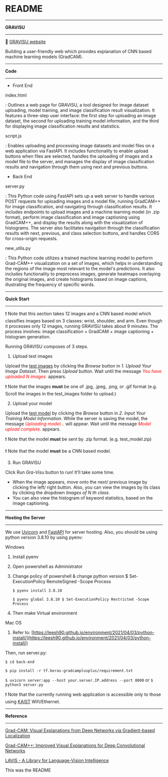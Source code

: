 # README

---

**GRAVISU**

---

🔗 [GRAVISU website](http://wlqmfl.com/project/gravisu/index.html)

Building a user-friendly web which provides explanation of CNN based machine learning models (GradCAM).

---

**Code**

---

- Front End

index.html

: Outlines a web page for GRAVISU, a tool designed for image dataset uploading, model training, and image classification result visualization. It features a three-step user interface: the first step for uploading an image dataset, the second for uploading training model information, and the third for displaying image classification results and statistics.

script.js

: Enables uploading and processing image datasets and model files on a web application via FastAPI. It includes functionality to enable upload buttons when files are selected, handles the uploading of images and a model file to the server, and manages the display of image classification results and navigation through them using next and previous buttons.

- Back End

server.py

: This Python code using FastAPI sets up a web server to handle various POST requests for uploading images and a model file, running GradCAM++ for image classification, and navigating through classification results. It includes endpoints to upload images and a machine learning model (in .zip format), perform image classification and image captioning using GradCAM++, and display the results along with the visualization of histograms. The server also facilitates navigation through the classification results with next, previous, and class selection buttons, and handles CORS for cross-origin requests.

new_utils.py

: This Python code utilizes a trained machine learning model to perform Grad-CAM++ visualization on a set of images, which helps in understanding the regions of the image most relevant to the model's predictions. It also includes functionality to preprocess images, generate heatmaps overlaying the original images, and create histograms based on image captions, illustrating the frequency of specific words.

---

**Quick Start**

---
❗️ Note that this section takes 12 images and a CNN based model which classifies images based on 3 classes: wrist, shoulder, and arm. Even though it processes only 12 images, running GRAVISU takes about 9 minutes. The process involves: image classification + GradCAM + image captioning + histogram generation.

Running GRAVISU composes of 3 steps.

1. Upload test images

Upload the [test images](https://drive.google.com/file/d/1DHLnGGxQohNg0QqMQepa1KHaoi6QGhOG/view?usp=sharing) by clicking the *Browse* button in *1. Upload Your Image Dataset*. Then press *Upload* button. Wait until the message <span style="color:red;">*You have uploaded N images.*</span> appears.

❗️ Note that the images **must** be one of .jpg, .jpeg, .png, or .gif format (e.g. Scroll the images in the test_images folder to upload.)

2. Upload your model

Upload the [test model](https://drive.google.com/file/d/1fYH0bVg8zi30dhljJoquQ21bBacHrnBZ/view?usp=sharing) by clicking the *Browse* button in *2. Input Your Training Model Information*. While the server is saving the model, the message <span style="color:red;">*Uploading model…*</span> will appear. Wait until the message <span style="color:red;">*Model upload complete.*</span> appears.

❗️ Note that the model **must** be sent by .zip format. (e.g. test_model.zip)

❗️ Note that the model **must** be a CNN based model.

3. Run GRAVISU 

Click Run *Gra-Visu* button to run! It’ll take some time.

- When the image appears, move onto the next/ previous image by clicking the left/ right button. Also, you can view the images by its class by clicking the dropdown *Images of N th class*.
- You can also view the histogram of keyword statistics, based on the image captioning.

---

**Hosting the Server**

---

We use [Uvicorn](https://www.uvicorn.org) and [FastAPI](https://fastapi.tiangolo.com) for server hosting. Also, you should be using python version 3.8.10 by using pyenv:

Windows

1. Install pyenv
2. Open powershell as Administrator
3. Change policy of powershell & change python version $ Set-ExecutionPolicy RemoteSigned -Scope Process
    
    `$ pyenv install 3.8.10`
    
    `$ pyenv global 3.8.10 $ Set-ExecutionPolicy Restricted -Scope Process`
    
4. Then make Virtual environment

Mac OS

1. Refer to: [https://leesh90.github.io/environment/2021/04/03/python-install/](https://leesh90.github.io/environment/2021/04/03/python-install/)

Then, run server.py:

`$ cd back-end`

`$ pip install -r tf.keras-gradcamplusplus/requirement.txt`

`$ uvicorn server:app --host your.server.IP.address --port 8000` or  `$ python3 server.py`

❗️ Note that the currently running web application is accessible only to those using [KAIST](https://www.kaist.ac.kr/kr/) Wifi/Ethernet.

---

**Reference**

---

[Grad-CAM: Visual Explanations from Deep Networks via Gradient-based Localization](https://arxiv.org/abs/1610.02391)

[Grad-CAM++: Improved Visual Explanations for Deep Convolutional Networks](https://arxiv.org/abs/1710.11063)

[LAVIS - A Library for Language-Vision Intelligence](https://github.com/salesforce/LAVIS)

This was the README
